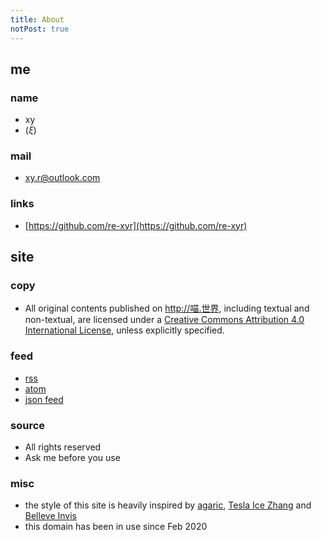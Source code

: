```yaml
---
title: About
notPost: true
---
```


## me

### name
- xy
- ($\xi$)

### mail
- [xy.r@outlook.com](mailto:xy.r@outlook.com)

### links
- [https://github.com/re-xyr](https://github.com/re-xyr)

## site

### copy
- All original contents published on http://喵.世界, including textual and non-textual, are licensed under a [Creative Commons Attribution 4.0 International License](https://creativecommons.org/licenses/by/4.0/), unless explicitly specified.

### feed
- [rss](/rss.xml)
- [atom](/feed.atom)
- [json feed](/feed.json)

### source
- All rights reserved
- Ask me before you use

### misc
- the style of this site is heavily inspired by [agaric](https://b.agaric.net), [Tesla Ice Zhang](https://ice1000.org) and [Belleve Invis](https://typeof.net)
- this domain has been in use since Feb 2020
